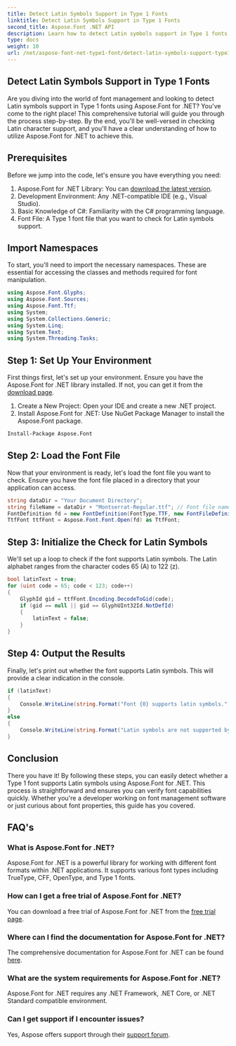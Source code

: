 ```yaml
---
title: Detect Latin Symbols Support in Type 1 Fonts
linktitle: Detect Latin Symbols Support in Type 1 Fonts
second_title: Aspose.Font .NET API
description: Learn how to detect Latin symbols support in Type 1 fonts using Aspose.Font for .NET. Follow our step-by-step guide for a quick and efficient solution.
type: docs
weight: 10
url: /net/aspose-font-net-type1-font/detect-latin-symbols-support-type1-fonts/
---
```

## Detect Latin Symbols Support in Type 1 Fonts
Are you diving into the world of font management and looking to detect Latin symbols support in Type 1 fonts using Aspose.Font for .NET? You've come to the right place! This comprehensive tutorial will guide you through the process step-by-step. By the end, you'll be well-versed in checking Latin character support, and you'll have a clear understanding of how to utilize Aspose.Font for .NET to achieve this.
## Prerequisites
Before we jump into the code, let's ensure you have everything you need:
1. Aspose.Font for .NET Library: You can [download the latest version](https://releases.aspose.com/font/net/).
2. Development Environment: Any .NET-compatible IDE (e.g., Visual Studio).
3. Basic Knowledge of C#: Familiarity with the C# programming language.
4. Font File: A Type 1 font file that you want to check for Latin symbols support.
## Import Namespaces
To start, you'll need to import the necessary namespaces. These are essential for accessing the classes and methods required for font manipulation.
```csharp
using Aspose.Font.Glyphs;
using Aspose.Font.Sources;
using Aspose.Font.Ttf;
using System;
using System.Collections.Generic;
using System.Linq;
using System.Text;
using System.Threading.Tasks;
```
## Step 1: Set Up Your Environment
First things first, let's set up your environment. Ensure you have the Aspose.Font for .NET library installed. If not, you can get it from the [download page](https://releases.aspose.com/font/net/).
1. Create a New Project: Open your IDE and create a new .NET project.
2. Install Aspose.Font for .NET: Use NuGet Package Manager to install the Aspose.Font package.
```bash
Install-Package Aspose.Font
```
## Step 2: Load the Font File
Now that your environment is ready, let's load the font file you want to check. Ensure you have the font file placed in a directory that your application can access.
```csharp
string dataDir = "Your Document Directory";
string fileName = dataDir + "Montserrat-Regular.ttf"; // Font file name with full path
FontDefinition fd = new FontDefinition(FontType.TTF, new FontFileDefinition("ttf", new FileSystemStreamSource(fileName)));
TtfFont ttfFont = Aspose.Font.Font.Open(fd) as TtfFont;
```
## Step 3: Initialize the Check for Latin Symbols
We'll set up a loop to check if the font supports Latin symbols. The Latin alphabet ranges from the character codes 65 (A) to 122 (z).
```csharp
bool latinText = true;
for (uint code = 65; code < 123; code++)
{
    GlyphId gid = ttfFont.Encoding.DecodeToGid(code);
    if (gid == null || gid == GlyphUInt32Id.NotDefId)
    {
        latinText = false;
    }
}
```
## Step 4: Output the Results
Finally, let's print out whether the font supports Latin symbols. This will provide a clear indication in the console.
```csharp
if (latinText)
{
    Console.WriteLine(string.Format("Font {0} supports latin symbols.", ttfFont.FontName));
}
else
{
    Console.WriteLine(string.Format("Latin symbols are not supported by font {0}.", ttfFont.FontName));
}
```
## Conclusion
There you have it! By following these steps, you can easily detect whether a Type 1 font supports Latin symbols using Aspose.Font for .NET. This process is straightforward and ensures you can verify font capabilities quickly. Whether you're a developer working on font management software or just curious about font properties, this guide has you covered.
## FAQ's
###  What is Aspose.Font for .NET?
Aspose.Font for .NET is a powerful library for working with different font formats within .NET applications. It supports various font types including TrueType, CFF, OpenType, and Type 1 fonts.
### How can I get a free trial of Aspose.Font for .NET?
You can download a free trial of Aspose.Font for .NET from the [free trial page](https://releases.aspose.com/).
### Where can I find the documentation for Aspose.Font for .NET?
The comprehensive documentation for Aspose.Font for .NET can be found [here](https://reference.aspose.com/font/net/).
### What are the system requirements for Aspose.Font for .NET?
Aspose.Font for .NET requires any .NET Framework, .NET Core, or .NET Standard compatible environment.
### Can I get support if I encounter issues?
Yes, Aspose offers support through their [support forum](https://forum.aspose.com/c/font/41).
